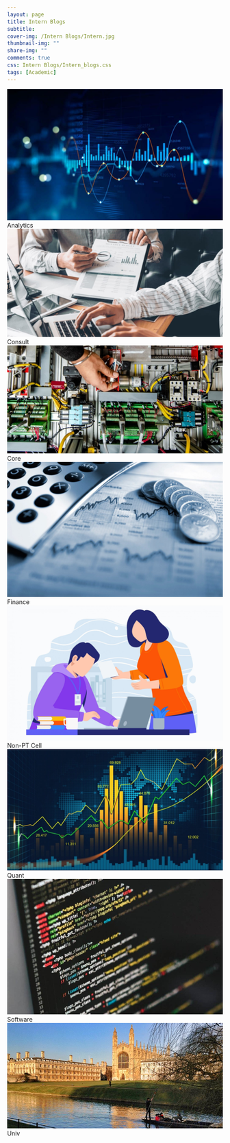 ```yaml
---
layout: page
title: Intern Blogs
subtitle: 
cover-img: /Intern Blogs/Intern.jpg
thumbnail-img: ""
share-img: ""
comments: true
css: Intern Blogs/Intern_blogs.css
tags: [Academic]
---
```


<div class="myGallery">
  <div class="item">
    <a href="/Intern Blogs/Analytics/Analytics">
    <img src="/Intern Blogs/analytics.jpeg" />
    </a>
    <span class="caption">Analytics</span>
  </div>
  
  <div class="item">
    <a href="/Intern Blogs/Consult/Consult">
    <img  src="/Intern Blogs/consult.jpeg" />
    </a>
    <span class="caption">Consult</span>
  </div>
  
  <div class="item">
    <a href="/Intern Blogs/Core/Core">
    <img  src="/Intern Blogs/core.jpg" />
    </a>
    <span class="caption">Core</span>
       
  </div>
  
  <div class="item">
    <a href="/Intern Blogs/Finance/Finance">
    <img src="/Intern Blogs/finance.jpg" />
    </a>
    <span class="caption">Finance</span>
  </div>
  
  <div class="item">
    <a href="/Intern Blogs/External/External">
    <img  src="/Intern Blogs/external.jpg" />
    </a>
    <span class="caption">Non-PT Cell</span>
  </div>
  
  <div class="item">
    <a href="/Intern Blogs/Quant/Quant">
    <img src="/Intern Blogs/quant.jpeg" />
    </a>
    <span class="caption">Quant</span>
  </div>
  
  <div class="item">
    <a href="/Intern Blogs/Software/Software">
    <img src="/Intern Blogs/software.jpg" />
     </a>
    <span class="caption">Software</span>
  </div>
  
  <div class="item">
    <a href="/Intern Blogs/Univ/Univ">
    <img src="/Intern Blogs/univ.jpg" />
    </a>
    <span class="caption">Univ</span>
  </div>
</div>
